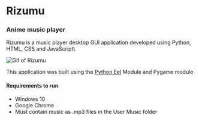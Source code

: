 # Rizumu #
### Anime music player ###

Rizumu is a music player desktop GUI application developed using Python, HTML, CSS and JavaScript\

![Gif of Rizumu](https://media.giphy.com/media/3qoJotnmOjzU6fgjrE/giphy.gif)

This application was built using the [Python Eel](https://github.com/ChrisKnott/Eel) Module and Pygame module

#### Requirements to run ####
- Windows 10
- Google Chrome
- Must contain music as .mp3 files in the User Music folder
